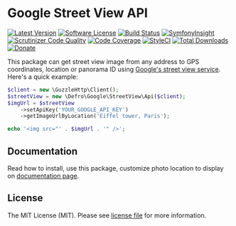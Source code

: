 # Google Street View API

[![Latest Version](https://img.shields.io/github/release/defro/google-streetview.svg?style=flat-square)](https://github.com/defro/google-streetview/releases)
[![Software License](https://img.shields.io/badge/license-MIT-brightgreen.svg?style=flat-square)](LICENSE)
[![Build Status](https://img.shields.io/travis/defro/google-streetview/master.svg?style=flat-square)](https://travis-ci.org/defro/google-streetview)
[![SymfonyInsight](https://insight.symfony.com/projects/ddc29c00-efed-47f3-aa44-8b5b086a1d6b/mini.svg)](https://insight.symfony.com/projects/ddc29c00-efed-47f3-aa44-8b5b086a1d6b)
[![Scrutinizer Code Quality](https://scrutinizer-ci.com/g/defro/google-streetview/badges/quality-score.png?b=master)](https://scrutinizer-ci.com/g/defro/google-streetview/?branch=master)
[![Code Coverage](https://scrutinizer-ci.com/g/defro/google-streetview/badges/coverage.png?b=master)](https://scrutinizer-ci.com/g/defro/google-streetview/?branch=master)
[![StyleCI](https://styleci.io/repos/156726302/shield)](https://styleci.io/repos/156726302)
[![Total Downloads](https://img.shields.io/packagist/dt/defro/google-streetview.svg?style=flat-square)](https://packagist.org/packages/defro/google-streetview)
[![Donate](https://img.shields.io/badge/Donate-PayPal-green.svg)](https://www.paypal.com/cgi-bin/webscr?cmd=_s-xclick&hosted_button_id=MSER6KJHQM9NS)

This package can get street view image from any address to GPS coordinates, location or panorama ID using [Google's street view service](https://developers.google.com/maps/documentation/streetview/intro). Here's a quick example:

```php
$client = new \GuzzleHttp\Client();
$streetView = new \Defro\Google\StreetView\Api($client);
$imgUrl = $streetView
    ->setApiKey('YOUR_GOOGLE_API_KEY')
    ->getImageUrlByLocation('Eiffel tower, Paris');

echo '<img src="' . $imgUrl . '" />';
```

## Documentation

Read how to install, use this package, customize photo location to display on [documentation page](https://defro.github.io/google-streetview/).

## License

The MIT License (MIT). Please see [license file](LICENSE) for more information.
